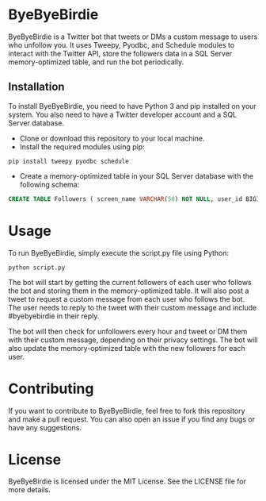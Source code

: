 # ByeByeBirdie

ByeByeBirdie is a Twitter bot that tweets or DMs a custom message to users who unfollow you. It uses Tweepy, Pyodbc, and Schedule modules to interact with the Twitter API, store the followers data in a SQL Server memory-optimized table, and run the bot periodically.

## Installation

To install ByeByeBirdie, you need to have Python 3 and pip installed on your system. You also need to have a Twitter developer account and a SQL Server database.

- Clone or download this repository to your local machine.
- Install the required modules using pip:

`pip install tweepy pyodbc schedule`

- Create a memory-optimized table in your SQL Server database with the following schema:

```sql
CREATE TABLE Followers ( screen_name VARCHAR(50) NOT NULL, user_id BIGINT NOT NULL, CONSTRAINT PK_Followers PRIMARY KEY NONCLUSTERED HASH (screen_name, user_id) WITH (BUCKET_COUNT = 1000000) ) WITH (MEMORY_OPTIMIZED = ON) ON FG_MemoryOptimized_Users
```

# Usage
To run ByeByeBirdie, simply execute the script.py file using Python:

`python script.py`

The bot will start by getting the current followers of each user who follows the bot and storing them in the memory-optimized table. It will also post a tweet to request a custom message from each user who follows the bot. The user needs to reply to the tweet with their custom message and include #byebyebirdie in their reply.

The bot will then check for unfollowers every hour and tweet or DM them with their custom message, depending on their privacy settings. The bot will also update the memory-optimized table with the new followers for each user.

# Contributing
If you want to contribute to ByeByeBirdie, feel free to fork this repository and make a pull request. You can also open an issue if you find any bugs or have any suggestions.

# License
ByeByeBirdie is licensed under the MIT License. See the LICENSE file for more details.
